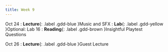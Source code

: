 ```yaml
---
title: Week 9
---
```


Oct 24
: **Lecture**{: .label .gdd-blue }Music and SFX
: **Lab**{: .label .gdd-yellow }Optional: Lab 16
: **Reading**{: .label .gdd-brown }Insightful Playtest Questions

Oct 26
: **Lecture**{: .label .gdd-blue }Guest Lecture

[Music and SFX]: https://docs.google.com/presentation/d/17bKI5TqPwzim8xId55EYzl-4dwI_Ga41urHHCN8YZzM/edit?usp=drive_link

[Lab 16]: ./../pages/labs/lab16/lab16

[Insightful Playtest Questions]: http://www.gamasutra.com/blogs/WesleyRockholz/20140418/215819/10_Insightful_Playtest_Questions.php 